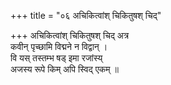 +++
title = "०६ अचिकित्वांश् चिकितुषश् चिद्"

+++
अचिकित्वांश् चिकितुषश् चिद् अत्र  
कवीन् पृच्छामि विद्मने न विद्वान् ।  
वि यस् तस्तम्भ षड् इमा रजांस्य्  
अजस्य रूपे किम् अपि स्विद् एकम् ॥